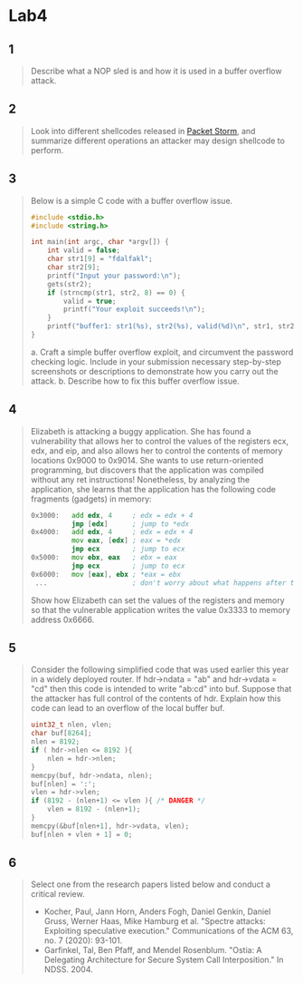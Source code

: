 # Lab4

## 1

> Describe what a NOP sled is and how it is used in a buffer overflow attack.

## 2

> Look into different shellcodes released in [Packet Storm](https://packetstormsecurity.com/files/tags/shellcode/), and summarize different operations an attacker may design shellcode to perform.

## 3

> Below is a simple C code with a buffer overflow issue.
>
> ```c
> #include <stdio.h>
> #include <string.h>
>
> int main(int argc, char *argv[]) {
>     int valid = false;
>     char str1[9] = "fdalfakl";
>     char str2[9];
>     printf("Input your password:\n");
>     gets(str2);
>     if (strncmp(str1, str2, 8) == 0) {
>         valid = true;
>         printf("Your exploit succeeds!\n");
>     }
>     printf("buffer1: str1(%s), str2(%s), valid(%d)\n", str1, str2, valid);
> }
> ```
>
> a. Craft a simple buffer overflow exploit, and circumvent the password checking logic. Include in your submission necessary step-by-step screenshots or descriptions to demonstrate how you carry out the attack.
> b. Describe how to fix this buffer overflow issue.

## 4

> Elizabeth is attacking a buggy application. She has found a vulnerability that allows her to control the values of the registers ecx, edx, and eip, and also allows her to control the contents of memory locations 0x9000 to 0x9014. She wants to use return-oriented programming, but discovers that the application was compiled without any ret instructions! Nonetheless, by analyzing the application, she learns that the application has the following code fragments (gadgets) in memory:
>
> ```asm
> 0x3000:   add edx, 4     ; edx = edx + 4
>           jmp [edx]      ; jump to *edx
> 0x4000:   add edx, 4     ; edx = edx + 4
>           mov eax, [edx] ; eax = *edx
>           jmp ecx        ; jump to ecx
> 0x5000:   mov ebx, eax   ; ebx = eax
>           jmp ecx        ; jump to ecx
> 0x6000:   mov [eax], ebx ; *eax = ebx
>  ...                     ; don't worry about what happens after this
> ```
>
> Show how Elizabeth can set the values of the registers and memory so that the vulnerable application writes the value 0x3333 to memory address 0x6666.

## 5

> Consider the following simplified code that was used earlier this year in a widely deployed router. If hdr->ndata = "ab" and hdr->vdata = "cd" then this code is intended to write "ab:cd" into buf. Suppose that the attacker has full control of the contents of hdr. Explain how this code can lead to an overflow of the local buffer buf.
>
> ```c
> uint32_t nlen, vlen;
> char buf[8264];
> nlen = 8192;
> if ( hdr->nlen <= 8192 ){
>     nlen = hdr->nlen;
> }
> memcpy(buf, hdr->ndata, nlen);
> buf[nlen] = ':';
> vlen = hdr->vlen;
> if (8192 - (nlen+1) <= vlen ){ /* DANGER */
>     vlen = 8192 - (nlen+1);
> }
> memcpy(&buf[nlen+1], hdr->vdata, vlen);
> buf[nlen + vlen + 1] = 0;
> ```

## 6

> Select one from the research papers listed below and conduct a critical review.
>
> - Kocher, Paul, Jann Horn, Anders Fogh, Daniel Genkin, Daniel Gruss, Werner Haas, Mike Hamburg et al. "Spectre attacks: Exploiting speculative execution." Communications of the ACM 63, no. 7 (2020): 93-101.
> - Garfinkel, Tal, Ben Pfaff, and Mendel Rosenblum. "Ostia: A Delegating Architecture for Secure System Call Interposition." In NDSS. 2004.

